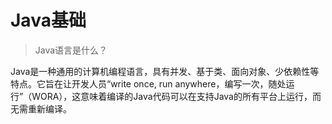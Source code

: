 # Java基础

>Java语言是什么？

Java是一种通用的计算机编程语言，具有并发、基于类、面向对象、少依赖性等特点。它旨在让开发人员“write
once, run 
anywhere，编写一次，随处运行”（WORA），这意味着编译的Java代码可以在支持Java的所有平台上运行，而无需重新编译。